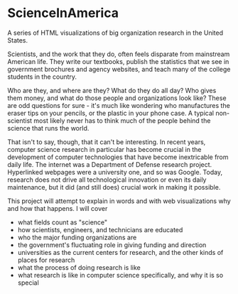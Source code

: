 # ScienceInAmerica
A series of HTML visualizations of big organization research in the United States.

Scientists, and the work that they do, often feels disparate from mainstream American life. They write our textbooks, publish the statistics that we see in government brochures and agency websites, and teach many of the college students in the country. 

Who are they, and where are they? What do they do all day? Who gives them money, and what do those people and organizations look like? These are odd questions for sure - it's much like wondering who manufactures the eraser tips on your pencils, or the plastic in your phone case. A typical non-scientist most likely never has to think much of the people behind the science that runs the world. 

That isn't to say, though, that it can't be interesting. In recent years, computer science research in particular has become crucial in the development of computer technologies that have become inextricable from daily life. The internet was a Department of Defense research project. Hyperlinked webpages were a university one, and so was Google. Today, research does not drive all technological innovation or even its daily maintenance, but it did (and still does) crucial work in making it possible.

This project will attempt to explain in words and with web visualizations why and how that happens. I will cover
- what fields count as "science"
- how scientists, engineers, and technicians are educated
- who the major funding organizations are
- the government's fluctuating role in giving funding and direction
- universities as the current centers for research, and the other kinds of places for research
- what the process of doing research is like 
- what research is like in computer science specifically, and why it is so special

